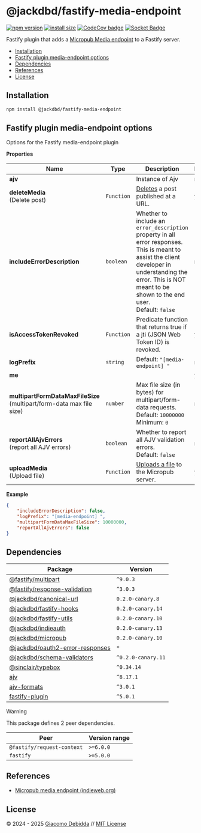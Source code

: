 # @jackdbd/fastify-media-endpoint

[![npm version](https://badge.fury.io/js/@jackdbd%2Ffastify-media-endpoint.svg)](https://badge.fury.io/js/@jackdbd%2Ffastify-media-endpoint)
[![install size](https://packagephobia.com/badge?p=@jackdbd/fastify-media-endpoint)](https://packagephobia.com/result?p=@jackdbd/fastify-media-endpoint)
[![CodeCov badge](https://codecov.io/gh/jackdbd/rapido/graph/badge.svg?token=BpFF8tmBYS)](https://app.codecov.io/gh/jackdbd/rapido?flags%5B0%5D=fastify-media-endpoint)
[![Socket Badge](https://socket.dev/api/badge/npm/package/@jackdbd/fastify-media-endpoint)](https://socket.dev/npm/package/@jackdbd/fastify-media-endpoint)

Fastify plugin that adds a [Micropub Media endpoint](https://www.w3.org/TR/micropub/#media-endpoint) to a Fastify server.

- [Installation](#installation)
- [Fastify plugin media\-endpoint options](#fastify-plugin-media-endpoint-options)
- [Dependencies](#dependencies)
- [References](#references)
- [License](#license)

## Installation

```sh
npm install @jackdbd/fastify-media-endpoint
```

## Fastify plugin media\-endpoint options

Options for the Fastify media-endpoint plugin

**Properties**

|Name|Type|Description|Required|
|----|----|-----------|--------|
|**ajv**||Instance of Ajv<br/>|no|
|**deleteMedia**<br/>(Delete post)|`Function`|[Deletes](https://micropub.spec.indieweb.org/#delete) a post published at a URL.<br/>|yes|
|**includeErrorDescription**|`boolean`|Whether to include an `error_description` property in all error responses. This is meant to assist the client developer in understanding the error. This is NOT meant to be shown to the end user.<br/>Default: `false`<br/>|no|
|**isAccessTokenRevoked**|`Function`|Predicate function that returns true if a jti (JSON Web Token ID) is revoked.<br/>|yes|
|**logPrefix**|`string`|Default: `"[media-endpoint] "`<br/>|no|
|**me**|||yes|
|**multipartFormDataMaxFileSize**<br/>(multipart/form\-data max file size)|`number`|Max file size (in bytes) for multipart/form-data requests.<br/>Default: `10000000`<br/>Minimum: `0`<br/>|no|
|**reportAllAjvErrors**<br/>(report all AJV errors)|`boolean`|Whether to report all AJV validation errors.<br/>Default: `false`<br/>|no|
|**uploadMedia**<br/>(Upload file)|`Function`|[Uploads a file](https://micropub.spec.indieweb.org/#uploading-files) to the Micropub server.<br/>|yes|

**Example**

```json
{
    "includeErrorDescription": false,
    "logPrefix": "[media-endpoint] ",
    "multipartFormDataMaxFileSize": 10000000,
    "reportAllAjvErrors": false
}
```

## Dependencies

| Package | Version |
|---|---|
| [@fastify/multipart](https://www.npmjs.com/package/@fastify/multipart) | `^9.0.3` |
| [@fastify/response-validation](https://www.npmjs.com/package/@fastify/response-validation) | `^3.0.3` |
| [@jackdbd/canonical-url](https://www.npmjs.com/package/@jackdbd/canonical-url) | `0.2.0-canary.8` |
| [@jackdbd/fastify-hooks](https://www.npmjs.com/package/@jackdbd/fastify-hooks) | `0.2.0-canary.14` |
| [@jackdbd/fastify-utils](https://www.npmjs.com/package/@jackdbd/fastify-utils) | `0.2.0-canary.10` |
| [@jackdbd/indieauth](https://www.npmjs.com/package/@jackdbd/indieauth) | `0.2.0-canary.13` |
| [@jackdbd/micropub](https://www.npmjs.com/package/@jackdbd/micropub) | `0.2.0-canary.10` |
| [@jackdbd/oauth2-error-responses](https://www.npmjs.com/package/@jackdbd/oauth2-error-responses) | `*` |
| [@jackdbd/schema-validators](https://www.npmjs.com/package/@jackdbd/schema-validators) | `^0.2.0-canary.11` |
| [@sinclair/typebox](https://www.npmjs.com/package/@sinclair/typebox) | `^0.34.14` |
| [ajv](https://www.npmjs.com/package/ajv) | `^8.17.1` |
| [ajv-formats](https://www.npmjs.com/package/ajv-formats) | `^3.0.1` |
| [fastify-plugin](https://www.npmjs.com/package/fastify-plugin) | `^5.0.1` |

> [!WARNING]
> This package defines 2 peer dependencies.

| Peer | Version range |
|---|---|
| `@fastify/request-context` | `>=6.0.0` |
| `fastify` | `>=5.0.0` |

## References

- [Micropub media endpoint (indieweb.org)](https://indieweb.org/micropub_media_endpoint)

## License

&copy; 2024 - 2025 [Giacomo Debidda](https://www.giacomodebidda.com/) // [MIT License](https://spdx.org/licenses/MIT.html)
